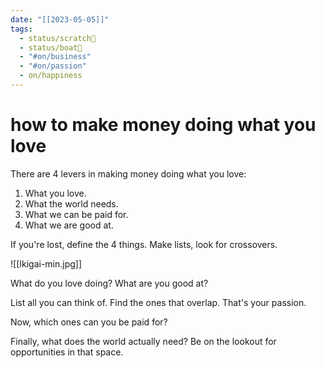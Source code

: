 ```yaml
---
date: "[[2023-05-05]]"
tags:
  - status/scratch📝
  - status/boat🚤
  - "#on/business"
  - "#on/passion"
  - on/happiness
---
```

# how to make money doing what you love



There are 4 levers in making money doing what you love:
1. What you love.
2. What the world needs.
3. What we can be paid for.
4. What we are good at.

If you're lost, define the 4 things. Make lists, look for crossovers.


![[Ikigai-min.jpg]]




What do you love doing?
What are you good at?

List all you can think of. Find the ones that overlap. That's your passion.

Now, which ones can you be paid for? 

Finally, what does the world actually need? Be on the lookout for opportunities in that space.
